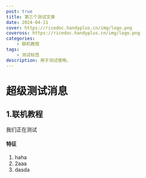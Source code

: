 ```yaml
---
post: true
title: 第三个测试文章
date: 2024-04-11
cover: https://ricedoc.handyplus.cn/img/logo.png
coveross: https://ricedoc.handyplus.cn/img/logo.png
categories:
    - 联机教程
tags:
    - 测试标签
description: 用于测试使用。
---
```


# 超级测试消息

## 1.联机教程

我们正在测试

#### 特征

1. haha
2. 2aaa
3. dasda
